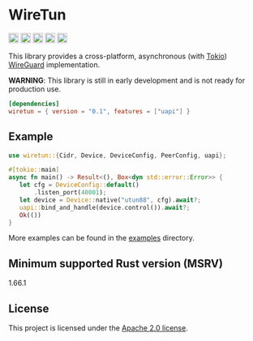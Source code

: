 # WireTun

[<img alt="github" height="20" src="https://img.shields.io/badge/github-lodrem/wiretun-8da0cb?style=for-the-badge&labelColor=555555&logo=github">](https://github.com/lodrem/wiretun)
[<img alt="crates.io" height="20" src="https://img.shields.io/crates/v/wiretun.svg?style=for-the-badge&color=fc8d62&logo=rust">](https://crates.io/crates/wiretun)
[<img alt="docs.rs" height="20" src="https://img.shields.io/docsrs/wiretun?style=for-the-badge">](https://docs.rs/wiretun)
[<img alt="build status" height="20" src="https://img.shields.io/github/actions/workflow/status/lodrem/wiretun/ci.yml?branch=master&style=for-the-badge">](https://github.com/lodrem/wiretun/actions?query%3Amaster)
[<img alt="dependency status" height="20" src="https://deps.rs/repo/github/lodrem/wiretun/status.svg?style=for-the-badge&t=0">](https://deps.rs/repo/github/lodrem/wiretun)

This library provides a cross-platform, asynchronous (with [Tokio](https://tokio.rs/)) [WireGuard](https://www.wireguard.com/) implementation.

**WARNING**: This library is still in early development and is not ready for production use.

```toml
[dependencies]
wiretun = { version = "0.1", features = ["uapi"] }
```

## Example

```rust
use wiretun::{Cidr, Device, DeviceConfig, PeerConfig, uapi};

#[tokio::main]
async fn main() -> Result<(), Box<dyn std::error::Error>> {
   let cfg = DeviceConfig::default()
       .listen_port(40001);
   let device = Device::native("utun88", cfg).await?;
   uapi::bind_and_handle(device.control()).await?;
   Ok(())
}
```

More examples can be found in the [examples](examples) directory.

## Minimum supported Rust version (MSRV)

1.66.1

## License

This project is licensed under the [Apache 2.0 license](LICENSE).
